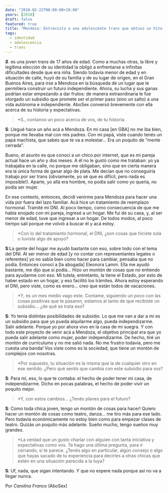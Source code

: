 ```yaml
---
date: "2018-02-22T00:00:00+10:00"
years: [2018]
draft: false
featured: true
title: "Mendoza: Entrevista a una adolescente trans que obtuvo un hito en la lucha por una vida independiente"
tags: 
  - identidad
  - adolescencia
  - trans
---
```


***S***. es una joven trans de 17 años de edad. Como a muchas otras, la libre y legítima elección de su identidad la obligó a enfrentarse a infinitas dificultades desde que era niña. Siendo todavía menor de edad y en situación de calle, huyó de su familia y de su lugar de origen, en el Gran Buenos Aires, para irse a Mendoza en la búsqueda de un lugar que le permitiera construir un futuro independiente. Ahora, su lucha y sus ganas podrían estar empezando a dar frutos: de manera extraordinaria le fue otorgado un subsidio que promete ser el primer paso (sino un salto) a una vida autónoma e independiente. AboSex conversó brevemente con ella acerca de su historia y expectativas.

> *S., contanos un poco acerca de vos, de tu historia

**S**: Llegué hace un año acá a Mendoza. En mi casa [en GBA] no me iba bien, porque me llevaba mal con mis padres. Con mi papá, viste cuando tenés un papá machista, que sabés que te va a molestar… Era un poquito de “mente cerrada”.

Bueno, el asunto es que conocí a un chico por internet, que es mi pareja actual hace un año y dos meses. A él no le gustó como me trataban: yo ya trabajaba en la calle, no porque me obligaban, sino que en cierta manera era la única forma de ganar algo de plata. Me decían que no conseguiría trabajo por ser trans (obviamente, yo sé que es difícil, pero nada es imposible!). Aparte, yo allá era hombre, no podía salir como yo quería, no podía ser mujer.

En ese contexto, entonces, decidí venirme para Mendoza para hacer una vida por fuera del lazo familiar. Acá hice un tratamiento de reemplazo hormonal. Tramité mi DNI. Al poco tiempo, como consecuencia de que me había enojado con mi pareja, ingresé a un hogar. Me fui de su casa, y, al ser menor de edad, tuve que ingresar a un hogar. De todos modos, al poco tiempo salí porque me volvió a buscar él y acá estoy.

> *Con lo del tratamiento hormonal, el DNI, ¿son cosas que hiciste sola o tuviste algo de apoyo?

**S**:La gente del hogar me ayudó bastante con eso, sobre todo con el tema del DNI. Al ser menor de edad [y no contar con representantes legales o referentes] yo no sabía bien como hacer para cambiar, pensaba que no podía. Entonces conocí a [la abogada] Eleonora Lamm. Ella me ayudó bastante, me dijo que sí podía… Hizo un montón de cosas que no entiendo para ayudarme con eso. Mi tutela, entretanto, la tiene el Estado, por esto de haber estado en un hogar, y eso facilitó los trámites. Ahora estoy esperando el DNI, pero viste, como es enero… creo que están todos de vacaciones.

> *Y, es un mes medio vago este. Contame, siguiendo un poco con las cosas positivas que te pasaron, estamos al tanto de que recibiste un subsidio… ¿de qué se trata eso?

**S**: Yo tenía distintas posibilidades de subsidio. Lo que me van a dar a mí es un subsidio para que yo pueda alquilarme algo, pueda independizarme. Salir adelante. Porque yo por ahora vivo en la casa de mi suegra. Y con todo este proyecto de venir acá a Mendoza, el objetivo principal era que yo pueda salir adelante como mujer, poder independizarme. De hecho, tiré un montón de currículums y no me salió nada. No me frustro todavía, pero me cuesta una banda! Vos viste como es la sociedad, que tiene un montón de complejos con nosotras.

> *Por supuesto, tu situación es la misma que la de cualquier otrx en ese sentido. ¿Pero qué sentís que cambia con este subsidio para vos?

**S**: Para mí, eso, lo que te contaba: el hecho de poder tener mi casa, de independizarme. Dicho en pocas palabras, el hecho de poder vivir un poquito mejor.

> *Y, con estos cambios… ¿Tenés planes para el futuro?

**S**: Como toda chica joven, tengo un montón de cosas para hacer! Quiero hacer un montón de cosas como teatro, danza… me tiro más para ese lado. Pero todavía económicamente no estoy bien como para empezar clases de teatro. Quizás un poquito más adelante. Sueño mucho, tengo sueños muy grandes.

> *La verdad que un gusto charlar con alguien con tanta iniciativa y expectativas como vos. Te hago una última pregunta, para ir cerrando, si te parece. ¿Tenés algo en particular, algún consejo o algo que hayas sacado de tu experiencia para decirles a otras chicas que estén en una situación parecida a la tuya?

**S**: Uf, nada, que sigan intentando. Y que no espere nada porque así no va a llegar nunca.

Por *Carolina Franco* (AboSex)